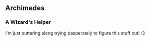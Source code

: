 ## Archimedes
### A Wizard's Helper

i'm just puttering along trying desperately to figure this stuff out! :3
